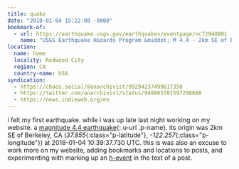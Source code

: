 ```yaml
---
title: quake
date: "2018-01-04 15:22:00 -0800"
bookmark-of:
  - url: https://earthquake.usgs.gov/earthquakes/eventpage/nc72948801
    name: "USGS Earthquake Hazards Program &middot; M 4.4 - 2km SE of Berkeley, CA"
location:
  name: home
  locality: Redwood City
  region: CA
  country-name: USA
syndication:
  - https://chaos.social/@anarchivist/99294237499617350
  - https://twitter.com/anarchivist/status/949065781597298688
  - https://news.indieweb.org/en
---
```


i felt my first earthquake. while i was up late last night working on my website. <span class="h-event">a [magnitude 4.4 earthquake](https://earthquake.usgs.gov/earthquakes/eventpage/nc72948801){:.u-url .p-name}. its origin was <span class="p-location h-adr">2km SE of Berkeley, CA (_37.855_{:class="p-latitude"}, _-122.257_{:class="p-longitude"})</span> at <time class="dt-datetime" datetime="2018-01-04T10:39:37.730">2018-01-04 10:39:37.730 UTC</time></span>. this is was also an excuse to work more on my website, adding bookmarks and locations to posts, and experimenting with marking up an [h-event](http://microformats.org/wiki/h-event) in the text of a post.
